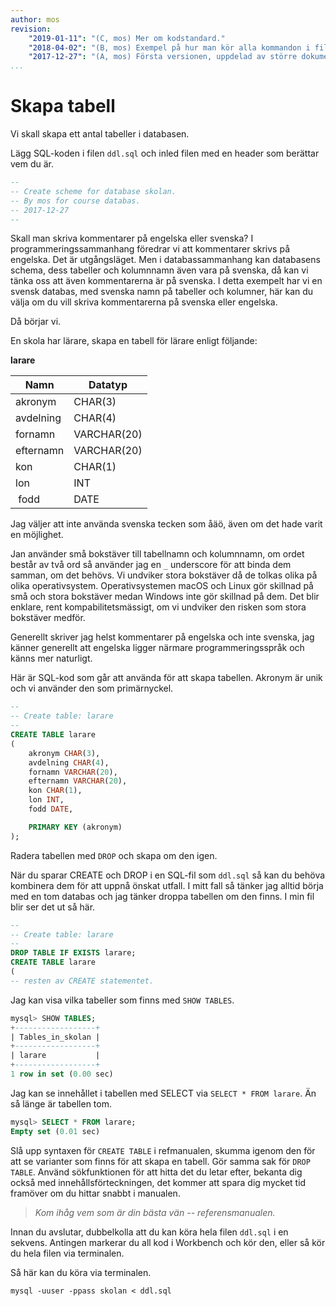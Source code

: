 ```yaml
---
author: mos
revision:
    "2019-01-11": "(C, mos) Mer om kodstandard."
    "2018-04-02": "(B, mos) Exempel på hur man kör alla kommandon i filen."
    "2017-12-27": "(A, mos) Första versionen, uppdelad av större dokument."
...
```

Skapa tabell
==================================

Vi skall skapa ett antal tabeller i databasen.

Lägg SQL-koden i filen `ddl.sql` och inled filen med en header som berättar vem du är.

```sql
--
-- Create scheme for database skolan.
-- By mos for course databas.
-- 2017-12-27
--
```

Skall man skriva kommentarer på engelska eller svenska? I programmeringssammanhang föredrar vi att kommentarer skrivs på engelska. Det är utgångsläget. Men i databassammanhang kan databasens schema, dess tabeller och kolumnnamn även vara på svenska, då kan vi tänka oss att även kommentarerna är på svenska. I detta exempelt har vi en svensk databas, med svenska namn på tabeller och kolumner, här kan du välja om du vill skriva kommentarerna på svenska eller engelska.

Då börjar vi.

En skola har lärare, skapa en tabell för lärare enligt följande:

**larare**

| Namn            | Datatyp     |
|-----------------|-------------|
| akronym         | CHAR(3)     |
| avdelning       | CHAR(4)     |
| fornamn         | VARCHAR(20) |
| efternamn       | VARCHAR(20) |
| kon             | CHAR(1)     |
| lon             | INT         |
| fodd            | DATE        |

Jag väljer att inte använda svenska tecken som åäö, även om det hade varit en möjlighet.

Jan använder små bokstäver till tabellnamn och kolumnnamn, om ordet består av två ord så använder jag en `_` underscore för att binda dem samman, om det behövs. Vi undviker stora bokstäver då de tolkas olika på olika operativsystem. Operativsystemen macOS och Linux gör skillnad på små och stora bokstäver medan Windows inte gör skillnad på dem. Det blir enklare, rent kompabilitetsmässigt, om vi undviker den risken som stora bokstäver medför.

Generellt skriver jag helst kommentarer på engelska och inte svenska, jag känner generellt att engelska ligger närmare programmeringsspråk och känns mer naturligt.

Här är SQL-kod som går att använda för att skapa tabellen. Akronym är unik och vi använder den som primärnyckel.

```sql
--
-- Create table: larare
--
CREATE TABLE larare
(
    akronym CHAR(3),
    avdelning CHAR(4),
    fornamn VARCHAR(20),
    efternamn VARCHAR(20),
    kon CHAR(1),
    lon INT,
    fodd DATE,

    PRIMARY KEY (akronym)
);
```

Radera tabellen med `DROP` och skapa om den igen.

När du sparar CREATE och DROP i en SQL-fil som `ddl.sql` så kan du behöva kombinera dem för att uppnå önskat utfall. I mitt fall så tänker jag alltid börja med en tom databas och jag tänker droppa tabellen om den finns. I min fil blir ser det ut så här.

```sql
--
-- Create table: larare
--
DROP TABLE IF EXISTS larare;
CREATE TABLE larare
(
-- resten av CREATE statementet.
```

Jag kan visa vilka tabeller som finns med `SHOW TABLES`.

```sql
mysql> SHOW TABLES;
+------------------+
| Tables_in_skolan |
+------------------+
| larare           |
+------------------+
1 row in set (0.00 sec)
```

Jag kan se innehållet i tabellen med SELECT via `SELECT * FROM larare`. Än så länge är tabellen tom.

```sql
mysql> SELECT * FROM larare;
Empty set (0.01 sec)
```

Slå upp syntaxen för `CREATE TABLE` i refmanualen, skumma igenom den för att se varianter som finns för att skapa en tabell. Gör samma sak för `DROP TABLE`. Använd sökfunktionen för att hitta det du letar efter, bekanta dig också med innehållsförteckningen, det kommer att spara dig mycket tid framöver om du hittar snabbt i manualen.

> *Kom ihåg vem som är din bästa vän -- referensmanualen.*

Innan du avslutar, dubbelkolla att du kan köra hela filen `ddl.sql` i en sekvens. Antingen markerar du all kod i Workbench och kör den, eller så kör du hela filen via terminalen.

Så här kan du köra via terminalen.

```text
mysql -uuser -ppass skolan < ddl.sql
```

